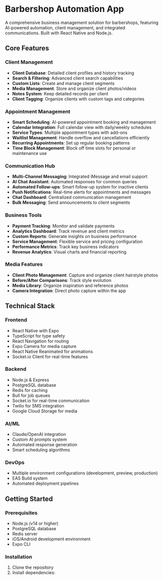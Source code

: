 # Barbershop Automation App

A comprehensive business management solution for barbershops, featuring AI-powered automation, client management, and integrated communications. Built with React Native and Node.js.

## Core Features

### Client Management
- **Client Database**: Detailed client profiles and history tracking
- **Search & Filtering**: Advanced client search capabilities
- **Custom Lists**: Create and manage client segments
- **Media Management**: Store and organize client photos/videos
- **Notes System**: Keep detailed records per client
- **Client Tagging**: Organize clients with custom tags and categories

### Appointment Management
- **Smart Scheduling**: AI-powered appointment booking and management
- **Calendar Integration**: Full calendar view with daily/weekly schedules
- **Service Types**: Multiple appointment types with add-ons
- **Waitlist Management**: Handle overflow and cancellations efficiently
- **Recurring Appointments**: Set up regular booking patterns
- **Time Block Management**: Block off time slots for personal or maintenance use

### Communication Hub
- **Multi-Channel Messaging**: Integrated iMessage and email support
- **AI Chat Assistant**: Automated responses for common queries
- **Automated Follow-ups**: Smart follow-up system for inactive clients
- **Push Notifications**: Real-time alerts for appointments and messages
- **Chat Dashboard**: Centralized communication management
- **Bulk Messaging**: Send announcements to client segments

### Business Tools
- **Payment Tracking**: Monitor and validate payments
- **Analytics Dashboard**: Track revenue and client metrics
- **Custom Reports**: Generate insights on business performance
- **Service Management**: Flexible service and pricing configuration
- **Performance Metrics**: Track key business indicators
- **Revenue Analytics**: Visual charts and financial reporting

### Media Features
- **Client Photo Management**: Capture and organize client hairstyle photos
- **Before/After Comparisons**: Track style evolution
- **Media Library**: Organize inspiration and reference photos
- **Camera Integration**: Direct photo capture within the app

## Technical Stack

### Frontend
- React Native with Expo
- TypeScript for type safety
- React Navigation for routing
- Expo Camera for media capture
- React Native Reanimated for animations
- Socket.io Client for real-time features

### Backend
- Node.js & Express
- PostgreSQL database
- Redis for caching
- Bull for job queues
- Socket.io for real-time communication
- Twilio for SMS integration
- Google Cloud Storage for media

### AI/ML
- Claude/OpenAI integration
- Custom AI prompts system
- Automated response generation
- Smart scheduling algorithms

### DevOps
- Multiple environment configurations (development, preview, production)
- EAS Build system
- Automated deployment pipelines

## Getting Started

### Prerequisites
- Node.js (v14 or higher)
- PostgreSQL database
- Redis server
- iOS/Android development environment
- Expo CLI

### Installation

1. Clone the repository
2. Install dependencies: